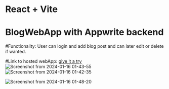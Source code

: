 # React + Vite

# BlogWebApp with Appwrite backend

#Functionality: User can login and add blog post and can later edit or delete if wanted.

#Link to hosted webApp: [give it a try](https://blog-web-app-eight.vercel.app/)
![Screenshot from 2024-01-16 01-43-55](https://github.com/gorillamindset/BlogWebApp/assets/138226552/39edb757-2fbf-4b31-bdce-5975f9daecd3)
![Screenshot from 2024-01-16 01-42-35](https://github.com/gorillamindset/BlogWebApp/assets/138226552/9554bcf1-af2f-4352-a259-3dbf106ebe16)

![Screenshot from 2024-01-16 01-48-20](https://github.com/gorillamindset/BlogWebApp/assets/138226552/6b7675cc-524e-4348-a8cf-36435cef98fb)
